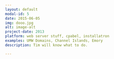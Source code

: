 ```yaml
---
layout: default
modal-id: 5
date: 2015-06-05
img: dooo.jpg
alt: image-alt
project-date: 2013
platform: web server stuff, cpabel, installatron
examples: UMW Domains, Channel Islands, Emory
description: Tim will know what to do.

---
```

